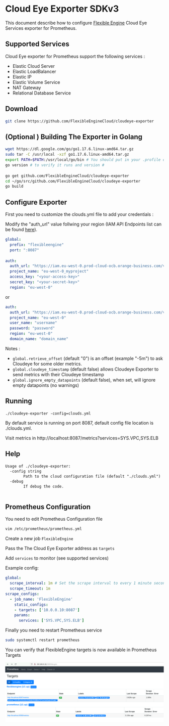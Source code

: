 # Cloud Eye Exporter SDKv3

This document describe how to configure [Flexible Engine](https://cloud.orange-business.com/en/offers/infrastructure-iaas/public-cloud/) Cloud Eye Services exporter for Prometheus.

## Supported Services

Cloud Eye exporter for Prometheus support the following services :

- Elastic Cloud Server
- Elastic LoadBalancer
- Elastic IP
- Elastic Volume Service
- NAT Gateway
- Relational Database Service

## Download

```bash
git clone https://github.com/FlexibleEngineCloud/cloudeye-exporter
```

## (Optional ) Building The Exporter in Golang

```bash
wget https://dl.google.com/go/go1.17.6.linux-amd64.tar.gz
sudo tar -C /usr/local -xzf go1.17.6.linux-amd64.tar.gz
export PATH=$PATH:/usr/local/go/bin # You should put in your .profile or .bashrc
go version # to verify it runs and version #

go get github.com/FlexibleEngineCloud/cloudeye-exporter
cd ~/go/src/github.com/FlexibleEngineCloud/cloudeye-exporter
go build
```

## Configure Exporter

First you need to customize the clouds.yml file to add your credentials :

Modify the "auth_url" value follwing your region (IAM API Endpoints list can be found [here](https://docs.prod-cloud-ocb.orange-business.com/en-us/endpoint/index.html)).

```yaml
global:
  prefix: "flexibleengine"
  port: ":8087"

auth:
  auth_url: "https://iam.eu-west-0.prod-cloud-ocb.orange-business.com/v3"
  project_name: "eu-west-0_myproject"
  access_key: "<your-access-key>"
  secret_key: "<your-secret-key>"
  region: "eu-west-0"
```

or

```yaml
auth:
  auth_url: "https://iam.eu-west-0.prod-cloud-ocb.orange-business.com/v3"
  project_name: "eu-west-0"
  user_name: "username"
  password: "password"
  region: "eu-west-0"
  domain_name: "domain_name"
```

Notes :

- `global.retrieve_offset` (default "0") is an offset (example "-5m") to ask Cloudeye for some older metrics.
- `global.cloudeye_timestamp` (default false) allows Cloudeye Exporter to send metrics with their Cloudeye timestamp
- `global.ignore_empty_datapoints` (default false), when set, will ignore empty datapoints (no warnings)

## Running 

```
./cloudeye-exporter -config=clouds.yml
```

By default service is running on port 8087, default config file location is ./clouds.yml.

Visit metrics in http://localhost:8087/metrics?services=SYS.VPC,SYS.ELB

## Help

```
Usage of ./cloudeye-exporter:
  -config string
        Path to the cloud configuration file (default "./clouds.yml")
  -debug
        If debug the code.
 
```

## Prometheus Configuration

You need to edit Prometheus Configuration file 

```bash
vim /etc/prometheus/prometheus.yml
```

Create a new job `FlexibleEngine`

Pass the The Cloud Eye Exporter address as `targets`

Add `services` to monitor (see supported services)

Example config:

```yaml
global:
  scrape_interval: 1m # Set the scrape interval to every 1 minute seconds. Default is every 1 minute.
  scrape_timeout: 1m
scrape_configs:
  - job_name: 'FlexibleEngine'
    static_configs:
    - targets: ['10.0.0.10:8087']
    params:
      services: ['SYS.VPC,SYS.ELB']
```

Finally you need to restart Prometheus service

```bash
sudo systemctl restart prometheus
```

You can verify that FlexibleEngine targets is now available in Prometheus Targets 

![](/images/prometheus.png)
